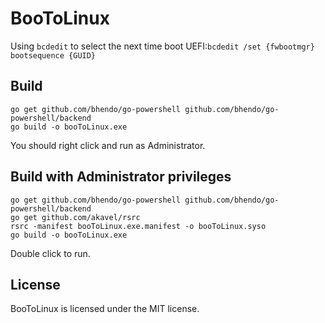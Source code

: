 # BooToLinux
Using `bcdedit` to select the next time boot UEFI:```bcdedit /set {fwbootmgr} bootsequence {GUID}```

## Build 
```dos
go get github.com/bhendo/go-powershell github.com/bhendo/go-powershell/backend
go build -o booToLinux.exe
```
You should right click and run as Administrator.

## Build with Administrator privileges
```dos
go get github.com/bhendo/go-powershell github.com/bhendo/go-powershell/backend
go get github.com/akavel/rsrc
rsrc -manifest booToLinux.exe.manifest -o booToLinux.syso
go build -o booToLinux.exe
```
Double click to run.

## License
BooToLinux is licensed under the MIT license.